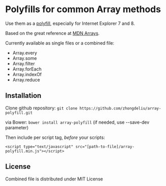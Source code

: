 Polyfills for common Array methods
=========

Use them as a [polyfill](http://en.wikipedia.org/wiki/Polyfill), especially for Internet Explorer 7 and 8.

Based on the great reference at [MDN Arrays](https://developer.mozilla.org/en-US/docs/Web/JavaScript/Reference/Global_Objects/Array).

Currently available as single files or a combined file:

- Array.every
- Array.some
- Array.filter
- Array.forEach
- Array.indexOf
- Array.reduce


Installation
---------

Clone github repository:
`git clone https://github.com/zhongdeliu/array-polyfill.git`

via Bower:
`bower install array-polyfill` (if needed, use --save-dev parameter)


Then include per script tag, *before* your scripts:

`<script type="text/javascript" src="[path-to-file]/array-polyfill.min.js"></script>`


License
---------
Combined file is distributed under MIT License
